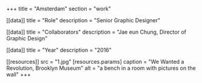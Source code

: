 +++
title = "Amsterdam"
section = "work"

[[data]]
title = "Role"
description = "Senior Graphic Designer"

[[data]]
title = "Collaborators"
description = "Jae eun Chung, Director of Graphic Design"

[[data]]
title = "Year"
description = "2016"

[[resources]]
src = "1.jpg"
[resources.params]
caption = "We Wanted a Revolution, Brooklyn Museum"
alt = "a bench in a room with pictures on the wall"
+++

